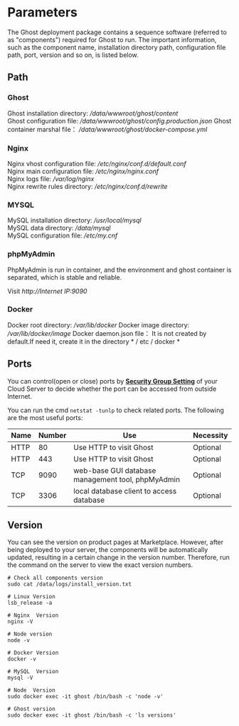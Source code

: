 # Parameters

The Ghost deployment package contains a sequence software (referred to as "components") required for Ghost to run. The important information, such as the component name, installation directory path, configuration file path, port, version and so on, is listed below.

## Path

### Ghost

Ghost installation directory: */data/wwwroot/ghost/content*  
Ghost configuration file: */data/wwwroot/ghost/config.production.json* 
Ghost container marshal file： */data/wwwroot/ghost/docker-compose.yml*

### Nginx

Nginx vhost configuration file: */etc/nginx/conf.d/default.conf*    
Nginx main configuration file: */etc/nginx/nginx.conf*   
Nginx logs file: */var/log/nginx*  
Nginx rewrite rules directory: */etc/nginx/conf.d/rewrite* 

### MYSQL

MySQL installation directory: */usr/local/mysql*  
MySQL data directory: */data/mysql*  
MySQL configuration file: */etc/my.cnf*    

### phpMyAdmin

PhpMyAdmin is run in container, and the environment and ghost container is separated, which is stable and reliable.

Visit *http://Internet IP:9090*

### Docker

Docker root directory: */var/lib/docker* 
Docker image directory: */var/lib/docker/image* 
Docker daemon.json file： It is not created by default.If need it, create it in the directory * / etc / docker * 


## Ports

You can control(open or close) ports by **[Security Group Setting](https://support.websoft9.com/docs/faq/zh/tech-instance.html)** of your Cloud Server to decide whether the port can be accessed from outside Internet.

You can run the cmd `netstat -tunlp` to check related ports. The following are the most useful ports:

| Name | Number | Use |  Necessity |
| --- | --- | --- | --- |
| HTTP | 80 | Use HTTP to visit Ghost | Optional |
| HTTP | 443 | Use HTTP to visit Ghost | Optional |
| TCP | 9090 | web-base GUI database management tool, phpMyAdmin | Optional |
| TCP | 3306 | local database client to access database | Optional |


## Version

You can see the version on product pages at Marketplace. However, after being deployed to your server, the components will be automatically updated, resulting in a certain change in the version number. Therefore, run the command on the server to view the exact version numbers.

```shell
# Check all components version
sudo cat /data/logs/install_version.txt

# Linux Version
lsb_release -a

# Nginx  Version
nginx -V

# Node version
node -v

# Docker Version
docker -v

# MySQL  Version
mysql -V

# Node  Version
sudo docker exec -it ghost /bin/bash -c 'node -v'

# Ghost version
sudo docker exec -it ghost /bin/bash -c 'ls versions'
```
